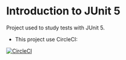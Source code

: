 # Introduction to JUnit 5

Project used to study tests with JUnit 5.

- This project use CircleCI:

[![CircleCI](https://circleci.com/gh/EloisaPaz/java-junit5.svg?style=svg)](https://circleci.com/gh/EloisaPaz/java-junit5)

